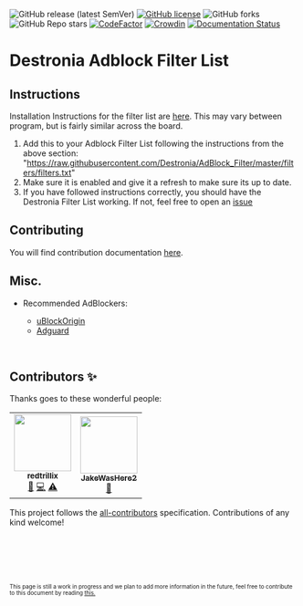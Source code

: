 ![GitHub release (latest SemVer)](https://img.shields.io/github/v/release/Destronia/AdBlock_Filter?style=flat-square)
[![GitHub license](https://img.shields.io/github/license/Destronia/AdBlock_Filter?style=flat-square)](https://github.com/Destronia/AdBlock_Filter/blob/master/LICENSE)
![GitHub forks](https://img.shields.io/github/forks/Destronia/AdBlock_Filter?style=social)
![GitHub Repo stars](https://img.shields.io/github/stars/Destronia/AdBlock_Filter?style=social)
[![CodeFactor](https://www.codefactor.io/repository/github/destronia/adblock_filter/badge)](https://www.codefactor.io/repository/github/destronia/adblock_filter)
[![Crowdin](https://badges.crowdin.net/destronia-adblock-filter/localized.svg)](https://crowdin.com/project/destronia-adblock-filter)
[![Documentation Status](https://readthedocs.org/projects/adblock-filter/badge/?version=latest)](https://adblock-filter.readthedocs.io/en/latest/?badge=latest)

# Destronia Adblock Filter List
<h2>Instructions</h2>

Installation Instructions for the filter list are [here](https://github.com/gorhill/uBlock/wiki/Dashboard:-Filter-lists#3rd-party-filter-lists/). 
This may vary between program, but is fairly similar across the board.

1. Add this to your Adblock Filter List following the instructions from the above section: "https://raw.githubusercontent.com/Destronia/AdBlock_Filter/master/filters/filters.txt"
2. Make sure it is enabled and give it a refresh to make sure its up to date.
3. If you have followed instructions correctly, you should have the Destronia Filter List working. If not, feel free to open an [issue](https://github.com/Destronia/AdBlock_Filter/issues/new/choose)

<h2>Contributing</h2>

You will find contribution documentation [here](https://github.com/Destronia/AdBlock_Filter/blob/master/.github/CONTRIBUTING.md).

## Misc. 
- Recommended AdBlockers: 	

    - [uBlockOrigin](https://github.com/gorhill/uBlock)
    - [Adguard](https://github.com/AdguardTeam)
<br>

## Contributors ✨

Thanks goes to these wonderful people:

<!-- ALL-CONTRIBUTORS-LIST:START - Do not remove or modify this section -->
<!-- prettier-ignore-start -->
<!-- markdownlint-disable -->
<table>
  <tr>
    <td align="center"><a href="https://destronia.com"><img src="https://avatars.githubusercontent.com/u/54786587?v=4?s=100" width="100px;" alt=""/><br /><sub><b>redtrillix</b></sub></a><br /><a href="https://github.com/Destronia/AdBlock_Filter/commits?author=redtrillix" title="Documentation">📖</a> <a href="https://github.com/Destronia/AdBlock_Filter/commits?author=redtrillix" title="Code">💻</a> <a href="https://github.com/Destronia/AdBlock_Filter/commits?author=redtrillix" title="Tests">⚠️</a></td>
    <td align="center"><a href="https://github.com/JakeWasHere2"><img src="https://avatars.githubusercontent.com/u/63701873?v=4?s=100" width="100px;" alt=""/><br /><sub><b>JakeWasHere2</b></sub></a><br /><a href="https://github.com/Destronia/AdBlock_Filter/commits?author=JakeWasHere2" title="Documentation">📖</a></td>
  </tr>
</table>

<!-- markdownlint-restore -->
<!-- prettier-ignore-end -->

<!-- ALL-CONTRIBUTORS-LIST:END -->

This project follows the [all-contributors](https://github.com/all-contributors/all-contributors) specification. Contributions of any kind welcome!
<br>
<br>
<br>
<br>
<br>
<br>
<p><sub><sup> This page is still a work in progress and we plan to add more information in the future, feel free to contribute to this document by reading <a href="https://github.com/Destronia/AdBlock_Filter/blob/master/CONTRIBUTING.md#write-documentation">this.</a></sup></sub></p>
